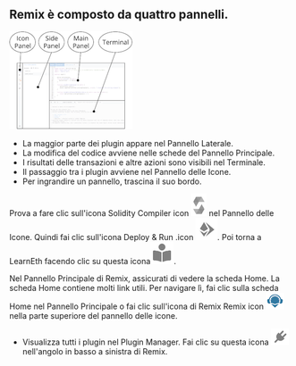 ## Remix è composto da quattro pannelli.

![Remix layout](https://raw.githubusercontent.com/ethereum/remix-workshops/master/Basics/interface_introduction/images/a-layout1c.png "Remix layout")

- La maggior parte dei plugin appare nel Pannello Laterale.
- La modifica del codice avviene nelle schede del Pannello Principale.
- I risultati delle transazioni e altre azioni sono visibili nel Terminale.
- Il passaggio tra i plugin avviene nel Pannello delle Icone.
- Per ingrandire un pannello, trascina il suo bordo.

Prova a fare clic sull'icona Solidity Compiler icon ![](https://raw.githubusercontent.com/ethereum/remix-workshops/master/Basics/interface_introduction/images/solidity-icon.png) nel Pannello delle Icone. Quindi fai clic sull'icona Deploy & Run .icon ![](https://raw.githubusercontent.com/ethereum/remix-workshops/master/Basics/interface_introduction/images/deploy-run.png).  Poi torna a LearnEth facendo clic su questa icona![](https://raw.githubusercontent.com/ethereum/remix-workshops/master/Basics/interface_introduction/images/learneth.png).

Nel Pannello Principale di Remix, assicurati di vedere la scheda Home.  La scheda Home contiene molti link utili. Per navigare lì, fai clic sulla scheda Home nel Pannello Principale o fai clic sull'icona di Remix Remix icon ![Remix icon](https://raw.githubusercontent.com/ethereum/remix-workshops/master/Basics/interface_introduction/images/remix-logo.png "Remix icon") nella parte superiore del pannello delle icone.

- Visualizza tutti i plugin nel Plugin Manager.  Fai clic su questa icona ![plugin manager](https://raw.githubusercontent.com/ethereum/remix-workshops/master/Basics/interface_introduction/images/plugin1.png "Plugin Manager icon") nell'angolo in basso a sinistra di Remix.
